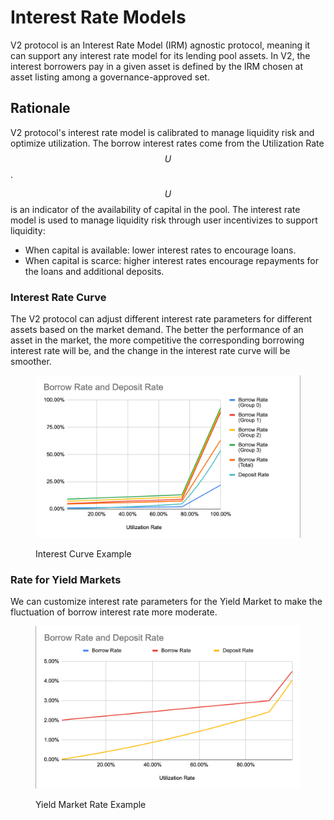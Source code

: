 # Interest Rate Models

V2 protocol is an Interest Rate Model (IRM) agnostic protocol, meaning it can support any interest rate model for its lending pool assets. In V2, the interest borrowers pay in a given asset is defined by the IRM chosen at asset listing among a governance-approved set.

## Rationale

V2 protocol's interest rate model is calibrated to manage liquidity risk and optimize utilization. The borrow interest rates come from the Utilization Rate $$U$$.

$$U$$ is an indicator of the availability of capital in the pool. The interest rate model is used to manage liquidity risk through user incentivizes to support liquidity:

* When capital is available: lower interest rates to encourage loans.
* When capital is scarce: higher interest rates encourage repayments for the loans and additional deposits.

### Interest Rate Curve

The V2 protocol can adjust different interest rate parameters for different assets based on the market demand. The better the performance of an asset in the market, the more competitive the corresponding borrowing interest rate will be, and the change in the interest rate curve will be smoother.

<figure><img src="../.gitbook/assets/image (1) (1) (1).png" alt=""><figcaption><p>Interest Curve Example</p></figcaption></figure>

### Rate for Yield Markets

We can customize interest rate parameters for the Yield Market to make the fluctuation of borrow interest rate more moderate.

<figure><img src="../.gitbook/assets/image.png" alt=""><figcaption><p>Yield Market Rate Example</p></figcaption></figure>
